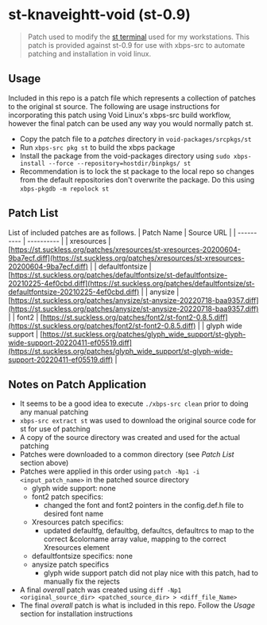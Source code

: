 # st-knaveightt-void (st-0.9)
> Patch used to modify the [st terminal](https://st.suckless.org) used for my workstations. This patch is provided against st-0.9 for use with xbps-src to automate patching and installation in void linux.

## Usage 
Included in this repo is a patch file which represents a collection of patches to the original st source. The following are usage instructions for incorporating this patch using Void Linux's xbps-src build workflow, however the final patch can be used any way you would normally patch st. 
- Copy the patch file to a *patches* directory in `void-packages/srcpkgs/st` 
- Run `xbps-src pkg st` to build the xbps package
- Install the package from the void-packages directory using `sudo xbps-install --force --repository=hostdir/binpkgs/ st`
- Recommendation is to lock the st package to the local repo so changes from the default repositories don't overwrite the package. Do this using `xbps-pkgdb -m repolock st`

## Patch List
List of included patches are as follows.
| Patch Name | Source URL |
| ---------- | ---------- |
| xresources | [https://st.suckless.org/patches/xresources/st-xresources-20200604-9ba7ecf.diff](https://st.suckless.org/patches/xresources/st-xresources-20200604-9ba7ecf.diff) |
| defaultfontsize | [https://st.suckless.org/patches/defaultfontsize/st-defaultfontsize-20210225-4ef0cbd.diff](https://st.suckless.org/patches/defaultfontsize/st-defaultfontsize-20210225-4ef0cbd.diff) |
| anysize | [https://st.suckless.org/patches/anysize/st-anysize-20220718-baa9357.diff](https://st.suckless.org/patches/anysize/st-anysize-20220718-baa9357.diff) |
| font2   | [https://st.suckless.org/patches/font2/st-font2-0.8.5.diff](https://st.suckless.org/patches/font2/st-font2-0.8.5.diff) |
| glyph wide support | [https://st.suckless.org/patches/glyph_wide_support/st-glyph-wide-support-20220411-ef05519.diff](https://st.suckless.org/patches/glyph_wide_support/st-glyph-wide-support-20220411-ef05519.diff) | 

## Notes on Patch Application
- It seems to be a good idea to execute `./xbps-src clean` prior to doing any manual patching
- `xbps-src extract st` was used to download the original source code for st for use of patching
- A copy of the source directory was created and used for the actual patching
- Patches were downloaded to a common directory (see *Patch List* section above)
- Patches were applied in this order using `patch -Np1 -i <input_patch_name>` in the patched source directory
	- glyph wide support: none
    - font2 patch specifics:
        - changed the font and font2 pointers in the config.def.h file to desired font name
	- Xresources patch specifics:
		- updated defaultfg, defaultbg, defaultcs, defaultrcs to map to the correct 
		  &colorname array value, mapping to the correct Xresources element
	- defaultfontsize specifics: none
	- anysize patch specifics
        - glyph wide support patch did not play nice with this patch, had to manually fix the rejects
- A final *overall* patch was created using `diff -Np1 <original_source_dir> <patched_source_dir> > <diff_file_Name>`
- The final *overall* patch is what is included in this repo. Follow the *Usage* section for installation instructions
